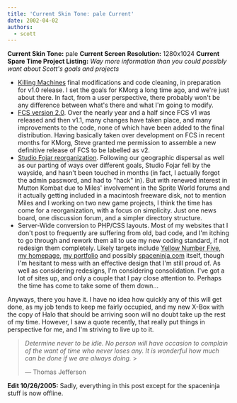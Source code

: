 ```yaml
---
title: 'Current Skin Tone: pale Current'
date: 2002-04-02
authors:
  - scott
---
```


**Current Skin Tone:** pale
**Current Screen Resolution:** 1280x1024
**Current Spare Time Project Listing:**
_Way more information than you could possibly want about Scott's goals and projects_

- [Killing Machines](http://www.killingmachines.org/) final modifications and code cleaning, in preparation for v1.0 release. I set the goals for KMorg a long time ago, and we're just about there. In fact, from a user perspective, there probably won't be any difference between what's there and what I'm going to modify.
- [FCS version 2.0](http://tech.fojar.com/). Over the nearly year and a half since FCS v1 was released and then v1.1, many changes have taken place, and many improvements to the code, none of which have been added to the final distribution. Having basically taken over development on FCS in recent months for KMorg, Steve granted me permission to assemble a new definitive release of FCS to be labelled as v2.
- [Studio Fojar reorganization](http://www.studiofojar.com/). Following our geographic dispersal as well as our parting of ways over different goals, Studio Fojar fell by the wayside, and hasn't been touched in months (in fact, I actually forgot the admin password, and had to "hack" in). But with renewed interest in Mutton Kombat due to Miles' involvement in the Sprite World forums and it actually getting included in a macintosh freeware disk, not to mention Miles and I working on two new game projects, I think the time has come for a reorganization, with a focus on simplicity. Just one news board, one discussion forum, and a simpler directory structure.
- Server-Wide conversion to PHP/CSS layouts. Most of my websites that I don't post to frequently are suffering from old, bad code, and I'm itching to go through and rework them all to use my new coding standard, if not redesign them completely. Likely targets include [Yellow Number Five](http://www.yellow5.com/y5/), [my homepage](http://spaceninja.com/), [my portfolio](http://spaceninja.com/portfolio/) and possibly [spaceninja.com](http://spaceninja.com/) itself, though I'm hesitant to mess with an effective design that I'm still proud of. As well as considering redesigns, I'm considering consolidation. I've got a lot of sites up, and only a couple that I pay close attention to. Perhaps the time has come to take some of them down...

Anyways, there you have it. I have no idea how quickly any of this will get done, as my job tends to keep me fairly occupied, and my new X-Box with the copy of Halo that should be arriving soon will no doubt take up the rest of my time. However, I saw a quote recently, that really put things in perspective for me, and I'm striving to live up to it.

> _Determine never to be idle. No person will have occasion to complain of the want of time who never loses any. It is wonderful how much can be done if we are always doing._ >
>
> — Thomas Jefferson

**Edit 10/26/2005:** Sadly, everything in this post except for the spaceninja stuff is now offline.
